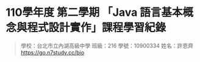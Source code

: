 # 110學年度 第二學期 「Java 語言基本概念與程式設計實作」課程學習紀錄
> 學校：台北市立內湖高級中學
班級：216
學號：10900334
姓名：許恩齊 https://go.n7study.cc/bio 

